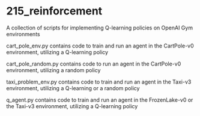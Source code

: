 # 215_reinforcement
A collection of scripts for implementing Q-learning policies on OpenAI Gym environments

cart_pole_env.py contains code to train and run an agent in the CartPole-v0 environment, utilizing a Q-learning policy

cart_pole_random.py contains code to run an agent in the CartPole-v0 environment, utilizing a random policy

taxi_problem_env.py contains code to train and run an agent in the Taxi-v3 environment, utilizing a Q-learning or a random policy

q_agent.py contains code to train and run an agent in the FrozenLake-v0 or the Taxi-v3 environment, utilizing a Q-learning policy
